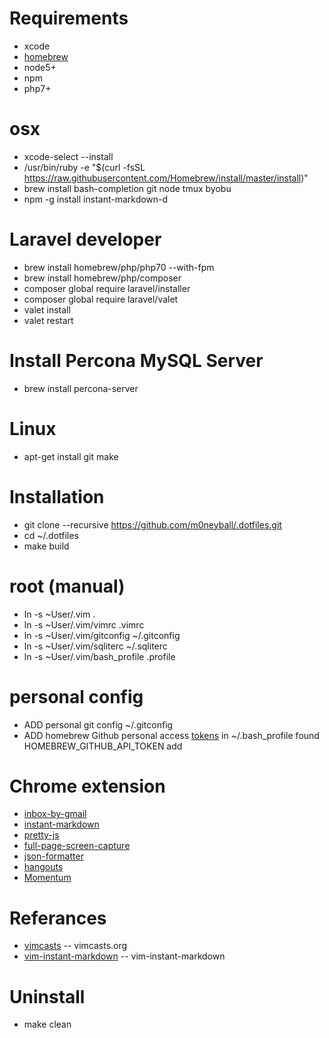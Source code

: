 # Requirements
* xcode
* [homebrew](http://mxcl.github.com/homebrew/)
* node5+
* npm
* php7+

# osx
* xcode-select --install
* /usr/bin/ruby -e "$(curl -fsSL https://raw.githubusercontent.com/Homebrew/install/master/install)"
* brew install bash-completion git node tmux byobu
* npm -g install instant-markdown-d

# Laravel developer
* brew install homebrew/php/php70 --with-fpm
* brew install homebrew/php/composer
* composer global require laravel/installer
* composer global require laravel/valet
* valet install
* valet restart

# Install Percona MySQL Server
* brew install percona-server

# Linux
* apt-get install git make

# Installation
* git clone --recursive https://github.com/m0neyball/.dotfiles.git
* cd ~/.dotfiles
* make build

# root (manual)
* ln -s ~User/.vim .
* ln -s ~User/.vim/vimrc .vimrc
* ln -s ~User/.vim/gitconfig ~/.gitconfig
* ln -s ~User/.vim/sqliterc ~/.sqliterc
* ln -s ~User/.vim/bash_profile .profile

# personal config
* ADD personal git config ~/.gitconfig
* ADD homebrew Github personal access [tokens](https://github.com/settings/tokens) in ~/.bash_profile found HOMEBREW_GITHUB_API_TOKEN add

# Chrome extension
* [inbox-by-gmail](https://chrome.google.com/webstore/detail/inbox-by-gmail/gkljgfmjocfalijkgoogmfffkhmkbgol)
* [instant-markdown](https://chrome.google.com/webstore/detail/markdown-preview/jmchmkecamhbiokiopfpnfgbidieafmd?hl=zh-TW)
* [pretty-js](https://chrome.google.com/webstore/detail/pretty-beautiful-javascri/piekbefgpgdecckjcpffhnacjflfoddg)
* [full-page-screen-capture](https://chrome.google.com/webstore/detail/full-page-screen-capture/fdpohaocaechififmbbbbbknoalclacl)
* [json-formatter](https://chrome.google.com/webstore/detail/json-formatter/bcjindcccaagfpapjjmafapmmgkkhgoa?hl=zh-TW)
* [hangouts](https://chrome.google.com/webstore/detail/google-hangouts/nckgahadagoaajjgafhacjanaoiihapd?hl=zh-TW)
* [Momentum](https://chrome.google.com/webstore/detail/momentum/laookkfknpbbblfpciffpaejjkokdgca?hl=en)

# Referances
* [vimcasts](http://vimcasts.org/episodes/synchronizing-plugins-with-git-submodules-and-pathogen/) -- vimcasts.org
* [vim-instant-markdown](https://github.com/suan/vim-instant-markdown.git) -- vim-instant-markdown

# Uninstall
* make clean
